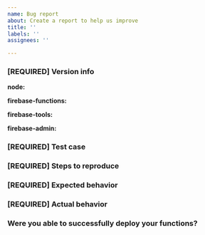 ```yaml
---
name: Bug report
about: Create a report to help us improve
title: ''
labels: ''
assignees: ''

---
```


### [REQUIRED] Version info

<!-- What versions of the following libraries are you using? Note that your issue may already
be fixed in the latest versions. -->

**node:**
<!-- Run node --version and print the output here-->

**firebase-functions:**

**firebase-tools:**
<!-- Run firebase --version and print the output here-->

**firebase-admin:**

### [REQUIRED] Test case

<!-- Provide a minimal, complete, and verifiable example (http://stackoverflow.com/help/mcve) -->


### [REQUIRED] Steps to reproduce

<!-- Provide the steps needed to reproduce the issue given the above test case. -->


### [REQUIRED] Expected behavior

<!-- What is the expected behavior? -->


### [REQUIRED] Actual behavior

<!-- Please copy and paste any error logs from https://console.firebase.google.com/project/_/functions/logs.
     If you're experiencing a deployment issue, please copy and paste the entirety of firebase-debug.log -->

### Were you able to successfully deploy your functions?

<!-- When you ran `firebase deploy`, did you see any error messages? -->
